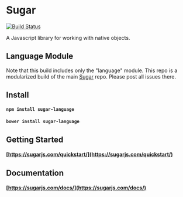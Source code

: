# Sugar

[![Build Status](https://secure.travis-ci.org/andrewplummer/Sugar.png)](http://travis-ci.org/andrewplummer/Sugar)

A Javascript library for working with native objects.

## Language Module

Note that this build includes only the "language" module. This repo is a modularized build of the main [Sugar](https://github.com/andrewplummer/Sugar) repo. Please post all issues there.

## Install

#### `npm install sugar-language`
#### `bower install sugar-language`

## Getting Started

#### [https://sugarjs.com/quickstart/](https://sugarjs.com/quickstart/)

## Documentation

#### [https://sugarjs.com/docs/](https://sugarjs.com/docs/)